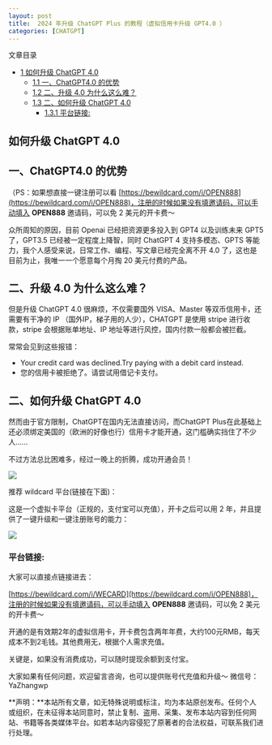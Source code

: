 ```yaml
---
layout: post
title:  2024 年升级 ChatGPT Plus 的教程（虚拟信用卡升级 GPT4.0 ）
categories: [CHATGPT]
---
```


文章目录

+   [1 如何升级 ChatGPT 4.0](#_ChatGPT_40)
    +   [1.1 一、ChatGPT4.0 的优势](#ChatGPT40)
    +   [1.2 二、升级 4.0 为什么这么难？](#_40)
    +   [1.3 二、如何升级 ChatGPT 4.0](#_ChatGPT_40-2)
        +   [1.3.1 平台链接:](#i)

## 如何升级 ChatGPT 4.0

## 一、ChatGPT4.0 的优势

（PS：如果想直接一键注册可以看 [https://bewildcard.com/i/OPEN888](https://bewildcard.com/i/OPEN888)，注册的时候如果没有填邀请码，可以手动填入 **OPEN888** 邀请码，可以免 2 美元的开卡费～

众所周知的原因，目前 Openai 已经把资源更多投入到 GPT4 以及训练未来 GPT5 了，GPT3.5 已经被一定程度上降智，同时 ChatGPT 4 支持多模态、GPTS 等能力，我个人感受来说，日常工作、编程、写文章已经完全离不开 4.0 了，这也是目前为止，我唯一一个愿意每个月掏 20 美元付费的产品。

## 二、升级 4.0 为什么这么难？

但是升级 ChatGPT 4.0 很麻烦，不仅需要国外 VISA、Master 等双币信用卡，还需要有干净的 IP （国外IP，梯子用的人少），CHATGPT 是使用 stripe 进行收款，stripe 会根据账单地址、IP 地址等进行风控，国内付款一般都会被拦截。

常常会见到这些报错：

+   Your credit card was declined.Try paying with a debit card instead.
+   您的信用卡被拒绝了。请尝试用借记卡支付。

## 二、如何升级 ChatGPT 4.0

然而由于官方限制，ChatGPT在国内无法直接访问，而ChatGPT Plus在此基础上还必须绑定美国的（欧洲的好像也行）信用卡才能开通，这门槛确实挡住了不少人……

不过方法总比困难多，经过一晚上的折腾，成功开通会员！

![](https://cdn.how2cs.cn/csguide/085222.png)

推荐 wildcard 平台(链接在下面)：

这是一个虚拟卡平台（正规的，支付宝可以充值），开卡之后可以用 2 年，并且提供了一键升级和一键注册账号的能力：

![](https://cdn.how2cs.cn/csguide/085341.png)

### 平台链接:

大家可以直接点链接进去：

[https://bewildcard.com/i/WECARD](https://bewildcard.com/i/OPEN888)，注册的时候如果没有填邀请码，可以手动填入 **OPEN888** 邀请码，可以免 2 美元的开卡费～

开通的是有效期2年的虚拟信用卡，开卡费包含两年年费，大约100元RMB，每天成本不到2毛钱。其他费用无，根据个人需求充值。

关键是，如果没有消费成功，可以随时提现余额到支付宝。

大家如果有任何问题，欢迎留言咨询，也可以提供账号代充值和升级～
微信号：YaZhangwp

**声明：**本站所有文章，如无特殊说明或标注，均为本站原创发布。任何个人或组织，在未征得本站同意时，禁止复制、盗用、采集、发布本站内容到任何网站、书籍等各类媒体平台。如若本站内容侵犯了原著者的合法权益，可联系我们进行处理。
